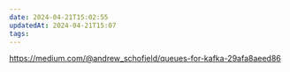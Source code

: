 ```yaml
---
date: 2024-04-21T15:02:55
updatedAt: 2024-04-21T15:07
tags: 
---
```

https://medium.com/@andrew_schofield/queues-for-kafka-29afa8aeed86